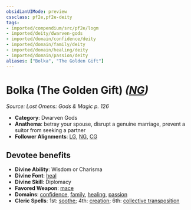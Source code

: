 ```yaml
---
obsidianUIMode: preview
cssclass: pf2e,pf2e-deity
tags:
- imported/compendium/src/pf2e/logm
- imported/deity/dwarven-gods
- imported/domain/confidence/deity
- imported/domain/family/deity
- imported/domain/healing/deity
- imported/domain/passion/deity
aliases: ["Bolka", "The Golden Gift"]
---
```

# Bolka (The Golden Gift) *([NG](neutral-good-b1.md))*  
*Source: Lost Omens: Gods & Magic p. 126*  

- **Category**: Dwarven Gods
- **Anathema**: betray your spouse, disrupt a genuine marriage, prevent a suitor from seeking a partner
- **Follower Alignments**: [LG](lawful-goo-b1.md), [NG](neutral-good-b1.md), [CG](chaotic-good-b1.md)

## Devotee benefits

- **Divine Ability**: Wisdom or Charisma
- **Divine Font**: [heal](../../spells/heal.md)
- **Divine Skill**: Diplomacy
- **Favored Weapon**: [mace](../../equipment/items/mace.md)
- **Domains**: [confidence](../domains.md#Confidence), [family](../domains.md#Family), [healing](../domains.md#Healing), [passion](../domains.md#Passion)
- **Cleric Spells**: 1st: [soothe](../../spells/soothe.md); 4th: [creation](../../spells/creation.md); 6th: [collective transposition](../../spells/collective-transposition.md)